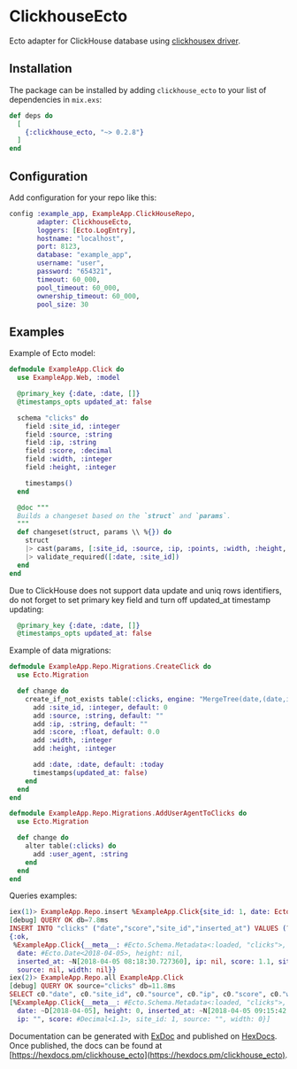 # ClickhouseEcto

Ecto adapter for ClickHouse database using [clickhousex driver](http://github.com/appodeal/clickhousex).

## Installation

The package can be installed
by adding `clickhouse_ecto` to your list of dependencies in `mix.exs`:

```elixir
def deps do
  [
    {:clickhouse_ecto, "~> 0.2.8"}
  ]
end


```

## Configuration
Add configuration for your repo like this:

```elixir
config :example_app, ExampleApp.ClickHouseRepo,
       adapter: ClickhouseEcto,
       loggers: [Ecto.LogEntry],
       hostname: "localhost",
       port: 8123,
       database: "example_app",
       username: "user",
       password: "654321",
       timeout: 60_000,
       pool_timeout: 60_000,
       ownership_timeout: 60_000,
       pool_size: 30
```

## Examples

Example of Ecto model:

```elixir
defmodule ExampleApp.Click do
  use ExampleApp.Web, :model

  @primary_key {:date, :date, []}
  @timestamps_opts updated_at: false

  schema "clicks" do
    field :site_id, :integer
    field :source, :string
    field :ip, :string
    field :score, :decimal
    field :width, :integer
    field :height, :integer

    timestamps()
  end

  @doc """
  Builds a changeset based on the `struct` and `params`.
  """
  def changeset(struct, params \\ %{}) do
    struct
    |> cast(params, [:site_id, :source, :ip, :points, :width, :height, :date])
    |> validate_required([:date, :site_id])
  end
end
```

Due to ClickHouse does not support data update and uniq rows
identifiers, do not forget to set primary key field and turn off
updated_at timestamp updating:

```elixir
  @primary_key {:date, :date, []}
  @timestamps_opts updated_at: false
```

Example of data migrations:

```elixir
defmodule ExampleApp.Repo.Migrations.CreateClick do
  use Ecto.Migration

  def change do
    create_if_not_exists table(:clicks, engine: "MergeTree(date,(date,inserted_at,source,site_id,ip,score,width,height),8192)") do
      add :site_id, :integer, default: 0
      add :source, :string, default: ""
      add :ip, :string, default: ""
      add :score, :float, default: 0.0
      add :width, :integer
      add :height, :integer

      add :date, :date, default: :today
      timestamps(updated_at: false)
    end
  end
end

defmodule ExampleApp.Repo.Migrations.AddUserAgentToClicks do
  use Ecto.Migration

  def change do
    alter table(:clicks) do
      add :user_agent, :string
    end
  end
end
```

Queries examples:

```elixir
iex(1)> ExampleApp.Repo.insert %ExampleApp.Click{site_id: 1, date: Ecto.Date.utc, score: 1.1}
[debug] QUERY OK db=7.8ms
INSERT INTO "clicks" ("date","score","site_id","inserted_at") VALUES (?,?,?,?) [{2018, 4, 5}, 1.1, 1, {{2018, 4, 5}, {8, 18, 30, 727360}}]
{:ok,
 %ExampleApp.Click{__meta__: #Ecto.Schema.Metadata<:loaded, "clicks">,
  date: #Ecto.Date<2018-04-05>, height: nil,
  inserted_at: ~N[2018-04-05 08:18:30.727360], ip: nil, score: 1.1, site_id: 1,
  source: nil, width: nil}}
iex(2)> ExampleApp.Repo.all ExampleApp.Click
[debug] QUERY OK source="clicks" db=11.8ms
SELECT c0."date", c0."site_id", c0."source", c0."ip", c0."score", c0."width", c0."height", c0."inserted_at" FROM "clicks" AS c0 []
[%ExampleApp.Click{__meta__: #Ecto.Schema.Metadata<:loaded, "clicks">,
  date: ~D[2018-04-05], height: 0, inserted_at: ~N[2018-04-05 09:15:42.000000],
  ip: "", score: #Decimal<1.1>, site_id: 1, source: "", width: 0}]
```

Documentation can be generated with [ExDoc](https://github.com/elixir-lang/ex_doc)
and published on [HexDocs](https://hexdocs.pm). Once published, the docs can
be found at [https://hexdocs.pm/clickhouse_ecto](https://hexdocs.pm/clickhouse_ecto).

